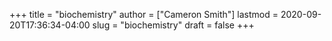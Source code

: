+++
title = "biochemistry"
author = ["Cameron Smith"]
lastmod = 2020-09-20T17:36:34-04:00
slug = "biochemistry"
draft = false
+++
